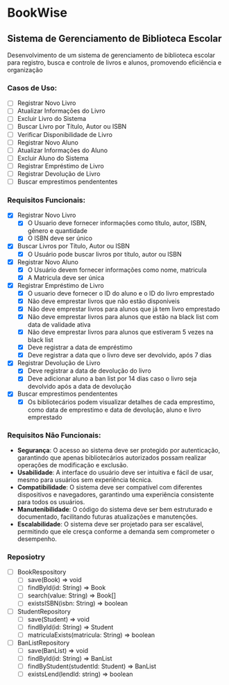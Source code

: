 # BookWise

## Sistema de Gerenciamento de Biblioteca Escolar

Desenvolvimento de um sistema de gerenciamento de biblioteca escolar para registro, busca e controle de livros e alunos, promovendo eficiência e organização

### Casos de Uso:
- [ ] Registrar Novo Livro
- [ ] Atualizar Informações do Livro
- [ ] Excluir Livro do Sistema
- [ ] Buscar Livro por Título, Autor ou ISBN
- [ ] Verificar Disponibilidade de Livro
- [ ] Registrar Novo Aluno
- [ ] Atualizar Informações do Aluno
- [ ] Excluir Aluno do Sistema
- [ ] Registrar Empréstimo de Livro
- [ ] Registrar Devolução de Livro
- [ ] Buscar emprestimos pendententes

### Requisitos Funcionais:
- [x] Registrar Novo Livro
    - [x] O Usuario deve fornecer informações como título, autor, ISBN, gênero e quantidade
    - [x] O ISBN deve ser único
- [x] Buscar Livros por Título, Autor ou ISBN
    - [x] O Usuário pode buscar livros por título, autor ou ISBN
- [x] Registrar Novo Aluno
    - [x] O Usuário devem fornecer informações como nome, matricula
    - [x] A Matricula deve ser única
- [x] Registrar Empréstimo de Livro
    - [x] O usuario deve fornecer o ID do aluno e o ID do livro emprestado
    - [x] Não deve emprestar livros que não estão disponíveis
    - [x] Não deve emprestar livros para alunos que já tem livro emprestado
    - [x] Não deve emprestar livros para alunos que estão na black list com data de validade ativa
    - [x] Não deve emprestar livros para alunos que estiveram 5 vezes na black list
    - [x] Deve registrar a data de empréstimo
    - [x] Deve registrar a data que o livro deve ser devolvido, após 7 dias
- [x] Registrar Devolução de Livro
    - [x] Deve registrar a data de devolução do livro
    - [x] Deve adicionar aluno a ban list por 14 dias caso o livro seja devolvido após a data de devolução
- [x] Buscar emprestimos pendententes
    - [x] Os bibliotecários podem visualizar detalhes de cada emprestimo, como data de emprestimo e data de devolução, aluno e livro emprestado

### Requisitos Não Funcionais:
- **Segurança**: O acesso ao sistema deve ser protegido por autenticação, garantindo que apenas bibliotecários autorizados possam realizar operações de modificação e exclusão.
- **Usabilidade**: A interface do usuário deve ser intuitiva e fácil de usar, mesmo para usuários sem experiência técnica.
- **Compatibilidade**: O sistema deve ser compatível com diferentes dispositivos e navegadores, garantindo uma experiência consistente para todos os usuários.
- **Manutenibilidade**: O código do sistema deve ser bem estruturado e documentado, facilitando futuras atualizações e manutenções.
- **Escalabilidade**: O sistema deve ser projetado para ser escalável, permitindo que ele cresça conforme a demanda sem comprometer o desempenho.

### Reposiotry
- [ ] BookRespository
    - [ ] save(Book) => void
    - [ ] findById(id: String) => Book
    - [ ] search(value: String) => Book[]
    - [ ] existsISBN(isbn: String) => boolean
- [ ] StudentRepository
    - [ ] save(Student) => void
    - [ ] findById(id: String) => Student
    - [ ] matriculaExists(matricula: String) => boolean
- [ ] BanListRepository
    - [ ] save(BanList) => void
    - [ ] findById(id: String) => BanList
    - [ ] findByStudent(studentId: Student) => BanList
    - [ ] existsLend(lendId: string) => boolean
